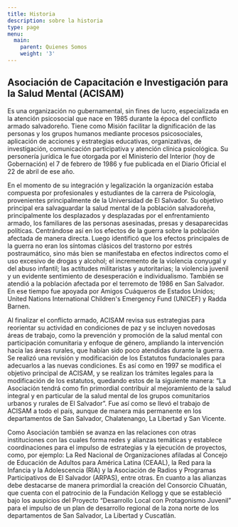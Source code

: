 ```yaml
---
title: Historia
description: sobre la historia
type: page
menu:
  main:
    parent: Quienes Somos
    weight: '3'
---
```

## **Asociación de Capacitación e Investigación para la Salud Mental (ACISAM)**

Es una organización no gubernamental, sin fines de lucro, especializada en la atención psicosocial que nace en 1985 durante la época del conflicto armado salvadoreño. Tiene como Misión facilitar la dignificación de las personas y los grupos humanos mediante procesos psicosociales, aplicación de acciones y estrategias educativas, organizativas, de investigación, comunicación participativa y atención clínica psicológica. Su personería jurídica le fue otorgada por el Ministerio del Interior (hoy de Gobernación) el 7 de febrero de 1986 y fue publicada en el Diario Oficial el 22 de abril de ese año.

En el momento de su integración y legalización la organización estaba compuesta por profesionales y estudiantes de la carrera de Psicología, provenientes principalmente de la Universidad de El Salvador. Su objetivo principal era salvaguardar la salud mental de la población salvadoreña, principalmente los desplazados y desplazadas por el enfrentamiento armado, los familiares de las personas asesinadas, presas y desaparecidas políticas. Centrándose así en los efectos de la guerra sobre la población afectada de manera directa. Luego identificó que los efectos principales de la guerra no eran los síntomas clásicos del trastorno por estrés postraumático, sino más bien se manifestaba en efectos indirectos como el uso excesivo de drogas y alcohol; el incremento de la violencia conyugal y del abuso infantil; las actitudes militaristas y autoritarias; la violencia juvenil y un evidente sentimiento de desesperación e individualismo. También se atendió a la población afectada por el terremoto de 1986 en San Salvador. En ese tiempo fue apoyada por Amigos Cuáqueros de Estados Unidos; United Nations International Children's Emergency Fund (UNICEF) y Radda Barnen.

Al finalizar el conflicto armado, ACISAM revisa sus estrategias para reorientar su actividad en condiciones de paz y se incluyen novedosas áreas de trabajo, como la prevención y promoción de la salud mental con participación comunitaria y enfoque de género, ampliando la intervención hacia las áreas rurales, que habían sido poco atendidas durante la guerra. Se realizó una revisión y modificación de los Estatutos fundacionales para adecuarlos a las nuevas condiciones. Es así como en 1997 se modifica el objetivo principal de ACISAM, y se realizan los trámites legales para la modificación de los estatutos, quedando estos de la siguiente manera: “La Asociación tendrá como fin primordial contribuir al mejoramiento de la salud integral y en particular de la salud mental de los grupos comunitarios urbanos y rurales de El Salvador”. Fue así como se llevó el trabajo de ACISAM a todo el país, aunque de manera más permanente en los departamentos de San Salvador, Chalatenango, La Libertad y San Vicente.  

Como Asociación también se avanza en las relaciones con otras instituciones con las cuales forma redes y alianzas temáticas y establece coordinaciones para el impulso de estrategias y la ejecución de proyectos, como, por ejemplo: La Red Nacional de Organizaciones afiladas al Concejo de Educación de Adultos para América Latina (CEAAL), la Red para la Infancia y la Adolescencia (RIA) y la Asociación de Radios y Programas Participativos de El Salvador (ARPAS), entre otras. En cuanto a las alianzas debe destacarse de manera primordial la creación del Consorcio Cihuatán, que cuenta con el patrocinio de la Fundación Kellogg y que se estableció bajo los auspicios del Proyecto “Desarrollo Local con Protagonismo Juvenil” para el impulso de un plan de desarrollo regional de la zona norte de los departamentos de San Salvador, La Libertad y Cuscatlán.
